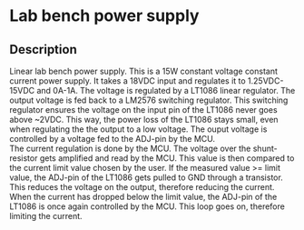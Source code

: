 # Lab bench power supply

## Description
Linear lab bench power supply. This is a 15W constant voltage constant current power supply. It takes a 18VDC input and regulates it to 1.25VDC-15VDC and 0A-1A. The voltage is regulated by a LT1086 linear regulator. The output voltage is fed back to a LM2576 switching regulator. This switching regulator ensures the voltage on the input pin of the LT1086 never goes above ~2VDC. This way, the power loss of the LT1086 stays small, even when regulating the the output to a low voltage. The ouput voltage is controlled by a voltage fed to the ADJ-pin by the MCU. <br />
The current regulation is done by the MCU. The voltage over the shunt-resistor gets amplified and read by the MCU. This value is then compared to the current limit value chosen by the user. If the measured value >= limit value, the ADJ-pin of the LT1086 gets pulled to GND through a transistor. This reduces the voltage on the output, therefore reducing the current. When the current has dropped below the limit value, the ADJ-pin of the LT1086 is once again controlled by the MCU. This loop goes on, therefore limiting the current.
